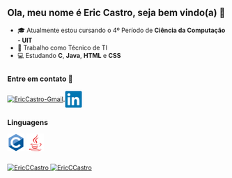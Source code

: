 <h2 align="left"> Ola, meu nome é Eric Castro, seja bem vindo(a)  👋 </h2>

- 🎓 Atualmente estou cursando o 4º Período de **Ciência da Computação - UIT** 
- 💼 Trabalho como Técnico de TI
- 💻 Estudando **C**, **Java**, **HTML** e **CSS**

##

<h3 align="left"> Entre em contato 💬 </h3>  

<a href = "mailto: eric-henrique44@hotmail.com" target = "_blank" >
<img align = "center" alt = "EricCastro-Gmail" heigth = "30" width = "40" src = "https://image.flaticon.com/icons/png/512/281/281769.png"  style = "max-width:100%;" > </a>
<a href = "https://www.linkedin.com/in/ericccastro/" target = "_blank" >
<img align = "center" alt = "EricCastro-Linkedin" heigth = "30" width = "40" src = "https://raw.githubusercontent.com/devicons/devicon/master/icons/linkedin/linkedin-original.svg"  style = "max-width:100%;" > </a>


<h3 align="left"> Linguagens </h3> 

<img align = "center" alt = "EricCastro-c" heigth = "30" width = "40" src = "https://raw.githubusercontent.com/devicons/devicon/master/icons/c/c-original.svg"  style = "max-width:100%;" > </img>
<img align = "center" alt = "EricCastro-c" heigth = "30" width = "40" src="https://raw.githubusercontent.com/devicons/devicon/master/icons/java/java-plain.svg" style = "max-width:100%;" > </img>
  
 ##
 
  <div>
<a href="https://github.com/EricCCastro">
<img height="150em" src="https://github-readme-stats.vercel.app/api/top-langs?username=EricCCastro&show_icons=true&theme=dracula&locale=en&layout=compact" alt="EricCCastro" /> 
   <img height="150em" src="https://github-readme-stats.vercel.app/api?username=EricCCastro&show_icons=true&theme=dracula&locale=en" alt="EricCCastro" />
</div>
   
